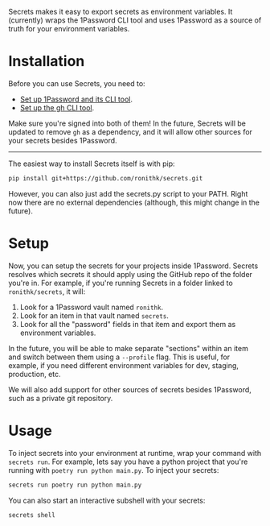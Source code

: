 Secrets makes it easy to export secrets as environment variables. It (currently) wraps the 1Password CLI tool and uses 1Password as a source of truth for your environment variables.

# Installation
Before you can use Secrets, you need to:
* [Set up 1Password and its CLI tool](https://1password.com/downloads/command-line).
* [Set up the gh CLI tool](https://cli.github.com/).

Make sure you're signed into both of them! In the future, Secrets will be updated to remove `gh` as a dependency, and it will allow other sources for your secrets besides 1Password.

---

The easiest way to install Secrets itself is with pip:
```bash
pip install git+https://github.com/ronithk/secrets.git
```

However, you can also just add the secrets.py script to your PATH. Right now there are no external dependencies (although, this might change in the future).

# Setup
Now, you can setup the secrets for your projects inside 1Password. Secrets resolves which secrets it should apply using the GitHub repo of the folder you're in. For example, if you're running Secrets in a folder linked to `ronithk/secrets`, it will:
1. Look for a 1Password vault named `ronithk`.
2. Look for an item in that vault named `secrets`.
3. Look for all the "password" fields in that item and export them as environment variables.

In the future, you will be able to make separate "sections" within an item and switch between them using a `--profile` flag. This is useful, for example, if you need different environment variables for dev, staging, production, etc.

We will also add support for other sources of secrets besides 1Password, such as a private git repository.

# Usage
To inject secrets into your environment at runtime, wrap your command with `secrets run`. For example, lets say you have a python project that you're running with `poetry run python main.py`. To inject your secrets:
```bash
secrets run poetry run python main.py
```

You can also start an interactive subshell with your secrets:
```bash
secrets shell
```


